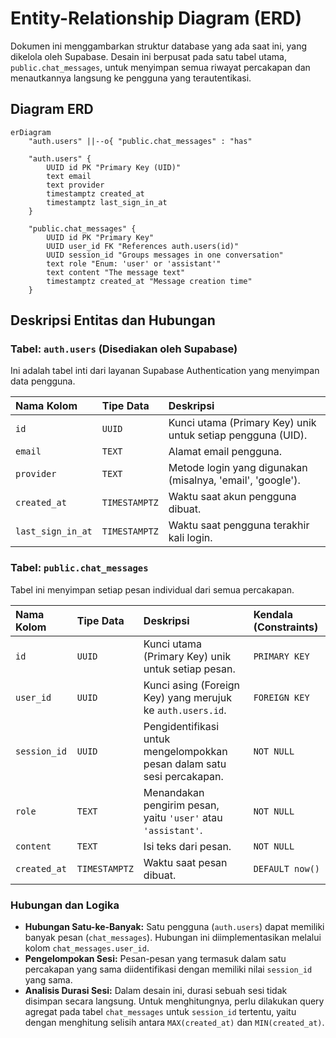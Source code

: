 # Entity-Relationship Diagram (ERD)

Dokumen ini menggambarkan struktur database yang ada saat ini, yang dikelola oleh Supabase. Desain ini berpusat pada satu tabel utama, `public.chat_messages`, untuk menyimpan semua riwayat percakapan dan menautkannya langsung ke pengguna yang terautentikasi.

## Diagram ERD

```mermaid
erDiagram
    "auth.users" ||--o{ "public.chat_messages" : "has"

    "auth.users" {
        UUID id PK "Primary Key (UID)"
        text email
        text provider
        timestamptz created_at
        timestamptz last_sign_in_at
    }

    "public.chat_messages" {
        UUID id PK "Primary Key"
        UUID user_id FK "References auth.users(id)"
        UUID session_id "Groups messages in one conversation"
        text role "Enum: 'user' or 'assistant'"
        text content "The message text"
        timestamptz created_at "Message creation time"
    }
```

## Deskripsi Entitas dan Hubungan

### Tabel: `auth.users` (Disediakan oleh Supabase)
Ini adalah tabel inti dari layanan Supabase Authentication yang menyimpan data pengguna.

| Nama Kolom | Tipe Data | Deskripsi |
| :--- | :--- | :--- |
| `id` | `UUID` | Kunci utama (Primary Key) unik untuk setiap pengguna (UID). |
| `email` | `TEXT` | Alamat email pengguna. |
| `provider` | `TEXT` | Metode login yang digunakan (misalnya, 'email', 'google'). |
| `created_at` | `TIMESTAMPTZ` | Waktu saat akun pengguna dibuat. |
| `last_sign_in_at`| `TIMESTAMPTZ` | Waktu saat pengguna terakhir kali login. |

### Tabel: `public.chat_messages`
Tabel ini menyimpan setiap pesan individual dari semua percakapan.

| Nama Kolom | Tipe Data | Deskripsi | Kendala (Constraints) |
| :--- | :--- | :--- | :--- |
| `id` | `UUID` | Kunci utama (Primary Key) unik untuk setiap pesan. | `PRIMARY KEY` |
| `user_id` | `UUID` | Kunci asing (Foreign Key) yang merujuk ke `auth.users.id`. | `FOREIGN KEY` |
| `session_id` | `UUID` | Pengidentifikasi untuk mengelompokkan pesan dalam satu sesi percakapan. | `NOT NULL` |
| `role` | `TEXT` | Menandakan pengirim pesan, yaitu `'user'` atau `'assistant'`. | `NOT NULL` |
| `content` | `TEXT` | Isi teks dari pesan. | `NOT NULL` |
| `created_at` | `TIMESTAMPTZ`| Waktu saat pesan dibuat. | `DEFAULT now()` |

### Hubungan dan Logika

*   **Hubungan Satu-ke-Banyak:** Satu pengguna (`auth.users`) dapat memiliki banyak pesan (`chat_messages`). Hubungan ini diimplementasikan melalui kolom `chat_messages.user_id`.
*   **Pengelompokan Sesi:** Pesan-pesan yang termasuk dalam satu percakapan yang sama diidentifikasi dengan memiliki nilai `session_id` yang sama.
*   **Analisis Durasi Sesi:** Dalam desain ini, durasi sebuah sesi tidak disimpan secara langsung. Untuk menghitungnya, perlu dilakukan query agregat pada tabel `chat_messages` untuk `session_id` tertentu, yaitu dengan menghitung selisih antara `MAX(created_at)` dan `MIN(created_at)`.
